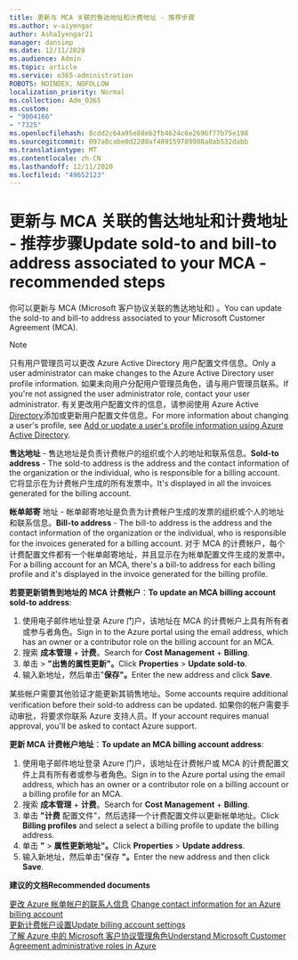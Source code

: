 ```yaml
---
title: 更新与 MCA 关联的售达地址和计费地址 - 推荐步骤
ms.author: v-aiyengar
author: AshaIyengar21
manager: dansimp
ms.date: 12/11/2020
ms.audience: Admin
ms.topic: article
ms.service: o365-administration
ROBOTS: NOINDEX, NOFOLLOW
localization_priority: Normal
ms.collection: Adm_O365
ms.custom:
- "9004166"
- "7325"
ms.openlocfilehash: 8cdd2c64a95e88eb2fb4624c6e2696f77b75e198
ms.sourcegitcommit: 097a8cabe0d2280af489159789988a0ab532dabb
ms.translationtype: MT
ms.contentlocale: zh-CN
ms.lasthandoff: 12/11/2020
ms.locfileid: "49652123"
---
```

# <a name="update-sold-to-and-bill-to-address-associated-to-your-mca---recommended-steps"></a><span data-ttu-id="60462-102">更新与 MCA 关联的售达地址和计费地址 - 推荐步骤</span><span class="sxs-lookup"><span data-stu-id="60462-102">Update sold-to and bill-to address associated to your MCA - recommended steps</span></span>

<span data-ttu-id="60462-103">你可以更新与 MCA (Microsoft 客户协议关联的售达地址和) 。</span><span class="sxs-lookup"><span data-stu-id="60462-103">You can update the sold-to and bill-to address associated to your Microsoft Customer Agreement (MCA).</span></span> 

> [!NOTE]
> <span data-ttu-id="60462-104">只有用户管理员可以更改 Azure Active Directory 用户配置文件信息。</span><span class="sxs-lookup"><span data-stu-id="60462-104">Only a user administrator can make changes to the Azure Active Directory user profile information.</span></span> <span data-ttu-id="60462-105">如果未向用户分配用户管理员角色，请与用户管理员联系。</span><span class="sxs-lookup"><span data-stu-id="60462-105">If you're not assigned the user administrator role, contact your user administrator.</span></span> <span data-ttu-id="60462-106">有关更改用户配置文件的信息，请参阅使用 Azure Active [Directory](https://docs.microsoft.com/azure/active-directory/fundamentals/active-directory-users-profile-azure-portal)添加或更新用户配置文件信息。</span><span class="sxs-lookup"><span data-stu-id="60462-106">For more information about changing a user's profile, see [Add or update a user's profile information using Azure Active Directory](https://docs.microsoft.com/azure/active-directory/fundamentals/active-directory-users-profile-azure-portal).</span></span>

<span data-ttu-id="60462-107">**售达地址** - 售达地址是负责计费帐户的组织或个人的地址和联系信息。</span><span class="sxs-lookup"><span data-stu-id="60462-107">**Sold-to address** - The sold-to address is the address and the contact information of the organization or the individual, who is responsible for a billing account.</span></span> <span data-ttu-id="60462-108">它将显示在为计费帐户生成的所有发票中。</span><span class="sxs-lookup"><span data-stu-id="60462-108">It's displayed in all the invoices generated for the billing account.</span></span>

<span data-ttu-id="60462-109">**帐单邮寄** 地址 - 帐单邮寄地址是负责为计费帐户生成的发票的组织或个人的地址和联系信息。</span><span class="sxs-lookup"><span data-stu-id="60462-109">**Bill-to address** - The bill-to address is the address and the contact information of the organization or the individual, who is responsible for the invoices generated for a billing account.</span></span> <span data-ttu-id="60462-110">对于 MCA 的计费帐户，每个计费配置文件都有一个帐单邮寄地址，并且显示在为帐单配置文件生成的发票中。</span><span class="sxs-lookup"><span data-stu-id="60462-110">For a billing account for an MCA, there's a bill-to address for each billing profile and it's displayed in the invoice generated for the billing profile.</span></span>

<span data-ttu-id="60462-111">**若要更新销售到地址的 MCA 计费帐户**：</span><span class="sxs-lookup"><span data-stu-id="60462-111">**To update an MCA billing account sold-to address**:</span></span>

1. <span data-ttu-id="60462-112">使用电子邮件地址登录 Azure 门户，该地址在 MCA 的计费帐户上具有所有者或参与者角色。</span><span class="sxs-lookup"><span data-stu-id="60462-112">Sign in to the Azure portal using the email address, which has an owner or a contributor role on the billing account for an MCA.</span></span>
1. <span data-ttu-id="60462-113">搜索 **成本管理**  +  **计费**。</span><span class="sxs-lookup"><span data-stu-id="60462-113">Search for **Cost Management** + **Billing**.</span></span>
1. <span data-ttu-id="60462-114">单击  >  **"出售的属性更新"。**</span><span class="sxs-lookup"><span data-stu-id="60462-114">Click **Properties** > **Update sold-to**.</span></span>
1. <span data-ttu-id="60462-115">输入新地址，然后单击"**保存"。**</span><span class="sxs-lookup"><span data-stu-id="60462-115">Enter the new address and click **Save**.</span></span>

<span data-ttu-id="60462-116">某些帐户需要其他验证才能更新其销售地址。</span><span class="sxs-lookup"><span data-stu-id="60462-116">Some accounts require additional verification before their sold-to address can be updated.</span></span> <span data-ttu-id="60462-117">如果你的帐户需要手动审批，将要求你联系 Azure 支持人员。</span><span class="sxs-lookup"><span data-stu-id="60462-117">If your account requires manual approval, you'll be asked to contact Azure support.</span></span>

<span data-ttu-id="60462-118">**更新 MCA 计费帐户地址**：</span><span class="sxs-lookup"><span data-stu-id="60462-118">**To update an MCA billing account address**:</span></span> 

1. <span data-ttu-id="60462-119">使用电子邮件地址登录 Azure 门户，该地址在计费帐户或 MCA 的计费配置文件上具有所有者或参与者角色。</span><span class="sxs-lookup"><span data-stu-id="60462-119">Sign in to the Azure portal using the email address, which has an owner or a contributor role on a billing account or a billing profile for an MCA.</span></span>
1. <span data-ttu-id="60462-120">搜索 **成本管理**  +  **计费**。</span><span class="sxs-lookup"><span data-stu-id="60462-120">Search for **Cost Management** + **Billing**.</span></span>
1. <span data-ttu-id="60462-121">单击 **"计费** 配置文件"，然后选择一个计费配置文件以更新帐单地址。</span><span class="sxs-lookup"><span data-stu-id="60462-121">Click **Billing profiles** and select a select a billing profile to update the billing address.</span></span>
1. <span data-ttu-id="60462-122">单击 **"**  >  **属性更新地址"。**</span><span class="sxs-lookup"><span data-stu-id="60462-122">Click **Properties** > **Update address**.</span></span>
1. <span data-ttu-id="60462-123">输入新地址，然后单击"保存 **"。**</span><span class="sxs-lookup"><span data-stu-id="60462-123">Enter the new address and then click **Save**.</span></span>

<span data-ttu-id="60462-124">**建议的文档**</span><span class="sxs-lookup"><span data-stu-id="60462-124">**Recommended documents**</span></span>

<span data-ttu-id="60462-125">[更改 Azure 帐单帐户的联系人信息](https://docs.microsoft.com/azure/cost-management-billing/manage/change-azure-account-profile) </span><span class="sxs-lookup"><span data-stu-id="60462-125">[Change contact information for an Azure billing account](https://docs.microsoft.com/azure/cost-management-billing/manage/change-azure-account-profile) </span></span>  
[<span data-ttu-id="60462-126">更新计费帐户设置</span><span class="sxs-lookup"><span data-stu-id="60462-126">Update billing account settings</span></span>](https://docs.microsoft.com/microsoft-store/update-microsoft-store-for-business-account-settings)  
[<span data-ttu-id="60462-127">了解 Azure 中的 Microsoft 客户协议管理角色</span><span class="sxs-lookup"><span data-stu-id="60462-127">Understand Microsoft Customer Agreement administrative roles in Azure</span></span>](https://docs.microsoft.com/azure/cost-management-billing/manage/understand-mca-roles)